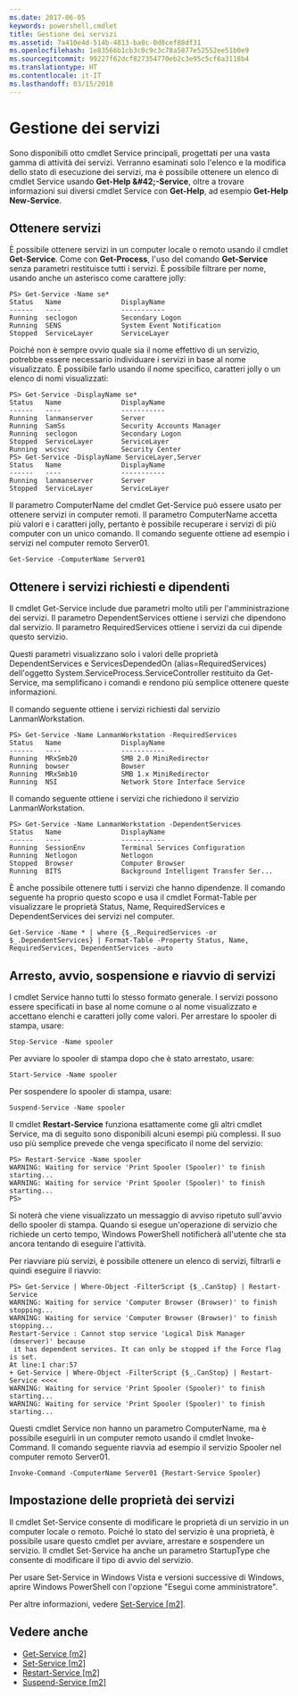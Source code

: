 ```yaml
---
ms.date: 2017-06-05
keywords: powershell,cmdlet
title: Gestione dei servizi
ms.assetid: 7a410e4d-514b-4813-ba0c-0d8cef88df31
ms.openlocfilehash: 1e83566b1cb3c0c9c3c78a5877e52552ee51b0e9
ms.sourcegitcommit: 99227f62dcf827354770eb2c3e95c5cf6a3118b4
ms.translationtype: HT
ms.contentlocale: it-IT
ms.lasthandoff: 03/15/2018
---
```

# <a name="managing-services"></a>Gestione dei servizi
Sono disponibili otto cmdlet Service principali, progettati per una vasta gamma di attività dei servizi. Verranno esaminati solo l'elenco e la modifica dello stato di esecuzione dei servizi, ma è possibile ottenere un elenco di cmdlet Service usando **Get-Help \&#42;-Service**, oltre a trovare informazioni sui diversi cmdlet Service con **Get-Help<Cmdlet-Name>**, ad esempio **Get-Help New-Service**.

## <a name="getting-services"></a>Ottenere servizi
È possibile ottenere servizi in un computer locale o remoto usando il cmdlet **Get-Service**. Come con **Get-Process**, l'uso del comando **Get-Service** senza parametri restituisce tutti i servizi. È possibile filtrare per nome, usando anche un asterisco come carattere jolly:

```
PS> Get-Service -Name se*
Status   Name               DisplayName
------   ----               -----------
Running  seclogon           Secondary Logon
Running  SENS               System Event Notification
Stopped  ServiceLayer       ServiceLayer
```

Poiché non è sempre ovvio quale sia il nome effettivo di un servizio, potrebbe essere necessario individuare i servizi in base al nome visualizzato. È possibile farlo usando il nome specifico, caratteri jolly o un elenco di nomi visualizzati:

```
PS> Get-Service -DisplayName se*
Status   Name               DisplayName
------   ----               -----------
Running  lanmanserver       Server
Running  SamSs              Security Accounts Manager
Running  seclogon           Secondary Logon
Stopped  ServiceLayer       ServiceLayer
Running  wscsvc             Security Center
PS> Get-Service -DisplayName ServiceLayer,Server
Status   Name               DisplayName
------   ----               -----------
Running  lanmanserver       Server
Stopped  ServiceLayer       ServiceLayer
```

Il parametro ComputerName del cmdlet Get-Service può essere usato per ottenere servizi in computer remoti. Il parametro ComputerName accetta più valori e i caratteri jolly, pertanto è possibile recuperare i servizi di più computer con un unico comando. Il comando seguente ottiene ad esempio i servizi nel computer remoto Server01.

```
Get-Service -ComputerName Server01
```

## <a name="getting-required-and-dependent-services"></a>Ottenere i servizi richiesti e dipendenti
Il cmdlet Get-Service include due parametri molto utili per l'amministrazione dei servizi. Il parametro DependentServices ottiene i servizi che dipendono dal servizio. Il parametro RequiredServices ottiene i servizi da cui dipende questo servizio.

Questi parametri visualizzano solo i valori delle proprietà DependentServices e ServicesDependedOn (alias=RequiredServices) dell'oggetto System.ServiceProcess.ServiceController restituito da Get-Service, ma semplificano i comandi e rendono più semplice ottenere queste informazioni.

Il comando seguente ottiene i servizi richiesti dal servizio LanmanWorkstation.

```
PS> Get-Service -Name LanmanWorkstation -RequiredServices
Status   Name               DisplayName
------   ----               -----------
Running  MRxSmb20           SMB 2.0 MiniRedirector
Running  bowser             Bowser
Running  MRxSmb10           SMB 1.x MiniRedirector
Running  NSI                Network Store Interface Service
```

Il comando seguente ottiene i servizi che richiedono il servizio LanmanWorkstation.

```
PS> Get-Service -Name LanmanWorkstation -DependentServices
Status   Name               DisplayName
------   ----               -----------
Running  SessionEnv         Terminal Services Configuration
Running  Netlogon           Netlogon
Stopped  Browser            Computer Browser
Running  BITS               Background Intelligent Transfer Ser...
```

È anche possibile ottenere tutti i servizi che hanno dipendenze. Il comando seguente ha proprio questo scopo e usa il cmdlet Format-Table per visualizzare le proprietà Status, Name, RequiredServices e DependentServices dei servizi nel computer.

```
Get-Service -Name * | where {$_.RequiredServices -or $_.DependentServices} | Format-Table -Property Status, Name, RequiredServices, DependentServices -auto
```

## <a name="stopping-starting-suspending-and-restarting-services"></a>Arresto, avvio, sospensione e riavvio di servizi
I cmdlet Service hanno tutti lo stesso formato generale. I servizi possono essere specificati in base al nome comune o al nome visualizzato e accettano elenchi e caratteri jolly come valori. Per arrestare lo spooler di stampa, usare:

```
Stop-Service -Name spooler
```

Per avviare lo spooler di stampa dopo che è stato arrestato, usare:

```
Start-Service -Name spooler
```

Per sospendere lo spooler di stampa, usare:

```
Suspend-Service -Name spooler
```

Il cmdlet **Restart-Service** funziona esattamente come gli altri cmdlet Service, ma di seguito sono disponibili alcuni esempi più complessi. Il suo uso più semplice prevede che venga specificato il nome del servizio:

```
PS> Restart-Service -Name spooler
WARNING: Waiting for service 'Print Spooler (Spooler)' to finish starting...
WARNING: Waiting for service 'Print Spooler (Spooler)' to finish starting...
PS>
```

Si noterà che viene visualizzato un messaggio di avviso ripetuto sull'avvio dello spooler di stampa. Quando si esegue un'operazione di servizio che richiede un certo tempo, Windows PowerShell notificherà all'utente che sta ancora tentando di eseguire l'attività.

Per riavviare più servizi, è possibile ottenere un elenco di servizi, filtrarli e quindi eseguire il riavvio:

```
PS> Get-Service | Where-Object -FilterScript {$_.CanStop} | Restart-Service
WARNING: Waiting for service 'Computer Browser (Browser)' to finish stopping...
WARNING: Waiting for service 'Computer Browser (Browser)' to finish stopping...
Restart-Service : Cannot stop service 'Logical Disk Manager (dmserver)' because
 it has dependent services. It can only be stopped if the Force flag is set.
At line:1 char:57
+ Get-Service | Where-Object -FilterScript {$_.CanStop} | Restart-Service <<<<
WARNING: Waiting for service 'Print Spooler (Spooler)' to finish starting...
WARNING: Waiting for service 'Print Spooler (Spooler)' to finish starting...
```

Questi cmdlet Service non hanno un parametro ComputerName, ma è possibile eseguirli in un computer remoto usando il cmdlet Invoke-Command. Il comando seguente riavvia ad esempio il servizio Spooler nel computer remoto Server01.

```
Invoke-Command -ComputerName Server01 {Restart-Service Spooler}
```

## <a name="setting-service-properties"></a>Impostazione delle proprietà dei servizi
Il cmdlet Set-Service consente di modificare le proprietà di un servizio in un computer locale o remoto. Poiché lo stato del servizio è una proprietà, è possibile usare questo cmdlet per avviare, arrestare e sospendere un servizio. Il cmdlet Set-Service ha anche un parametro StartupType che consente di modificare il tipo di avvio del servizio.

Per usare Set-Service in Windows Vista e versioni successive di Windows, aprire Windows PowerShell con l'opzione "Esegui come amministratore".

Per altre informazioni, vedere [Set-Service [m2]](https://technet.microsoft.com/library/b71e29ed-372b-4e32-a4b7-5eb6216e56c3).

## <a name="see-also"></a>Vedere anche
- [Get-Service [m2]](https://technet.microsoft.com/en-us/library/0a09cb22-0a1c-4a79-9851-4e53075f9cf6)
- [Set-Service [m2]](https://technet.microsoft.com/library/b71e29ed-372b-4e32-a4b7-5eb6216e56c3)
- [Restart-Service [m2]](https://technet.microsoft.com/en-us/library/45acf50d-2277-4523-baf7-ce7ced977d0f)
- [Suspend-Service [m2]](https://technet.microsoft.com/en-us/library/c8492b87-0e21-4faf-8054-3c83c2ec2826)

